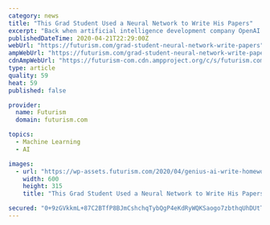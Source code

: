 ```yaml
---
category: news
title: "This Grad Student Used a Neural Network to Write His Papers"
excerpt: "Back when artificial intelligence development company OpenAI created the text-writing algorithm GPT-2, it initially said it was too dangerous to release into the world. Of course, it eventually did did release a full version of the neural network. By and large, it turned out that people were more interested in using GPT-2 as an AI dungeon ..."
publishedDateTime: 2020-04-21T22:29:00Z
webUrl: "https://futurism.com/grad-student-neural-network-write-papers"
ampWebUrl: "https://futurism.com/grad-student-neural-network-write-papers/amp"
cdnAmpWebUrl: "https://futurism-com.cdn.ampproject.org/c/s/futurism.com/grad-student-neural-network-write-papers/amp"
type: article
quality: 59
heat: 59
published: false

provider:
  name: Futurism
  domain: futurism.com

topics:
  - Machine Learning
  - AI

images:
  - url: "https://wp-assets.futurism.com/2020/04/genius-ai-write-homework-600x315.jpg"
    width: 600
    height: 315
    title: "This Grad Student Used a Neural Network to Write His Papers"

secured: "0+9zGVkkmL+87C2BTfP8BJmCshchqTybQgP4eKdRyWQKSaogo7zbthqUhDUtT1r4KXn3lmFJMJPfovVYvXcVawqlvWTknnMshcClwbF4M/vXUK1yUBIT/oEP3uh5Ae+WZ+hEomt4VbhczGd835gBIHExCCHUuB74/8mjpOtl8tP7xn7j7ecGosa8rezMQWdoUNGkg1bJO/apb5OhulFED0T5cqAsOOB0+fj9YNIE5OpoJKllkN8y+gXPpD6Mrxf8hKmhwCpA7nZzssf93VJnN4mp3IBonVgnkTfLkstCzhwlIvXGhgqr7b5wmofzQRO1;0kYykBads13SvcUX/ISZOQ=="
---
```


